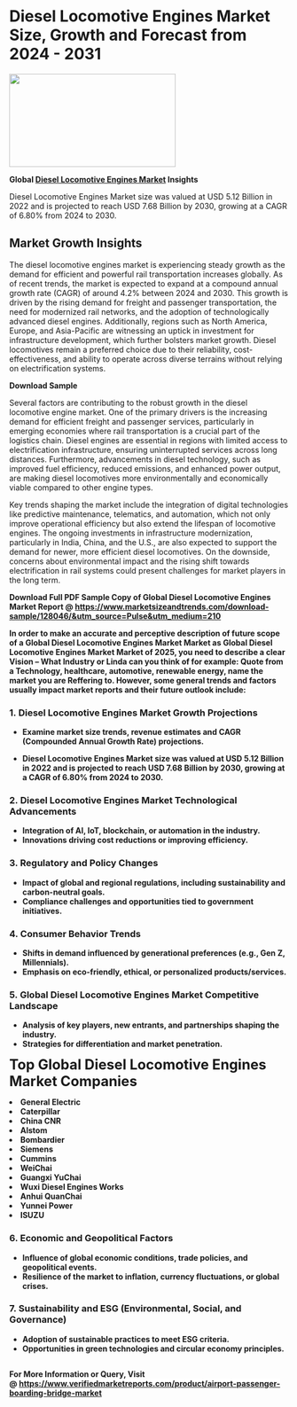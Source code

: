 <H1>Diesel Locomotive Engines Market Size, Growth and Forecast from 2024 - 2031</H1><img class="aligncenter size-medium wp-image-584254" src="https://thirdeyenews.in/wp-content/uploads/2024/09/Global-Market-Research-300x168.jpeg" alt="" width="300" height="168" /><p><strong>Global&nbsp;<a href="https://www.marketsizeandtrends.com/download-sample/128046/&amp;utm_source=Pulse&amp;utm_medium=210">Diesel Locomotive Engines Market</a> Insights</strong></p><p>Diesel Locomotive Engines Market size was valued at USD 5.12 Billion in 2022 and is projected to reach USD 7.68 Billion by 2030, growing at a CAGR of 6.80% from 2024 to 2030.</p><p><h2>Market Growth Insights</h2> <p>The diesel locomotive engines market is experiencing steady growth as the demand for efficient and powerful rail transportation increases globally. As of recent trends, the market is expected to expand at a compound annual growth rate (CAGR) of around 4.2% between 2024 and 2030. This growth is driven by the rising demand for freight and passenger transportation, the need for modernized rail networks, and the adoption of technologically advanced diesel engines. Additionally, regions such as North America, Europe, and Asia-Pacific are witnessing an uptick in investment for infrastructure development, which further bolsters market growth. Diesel locomotives remain a preferred choice due to their reliability, cost-effectiveness, and ability to operate across diverse terrains without relying on electrification systems.</p> <p><strong>Download Sample</strong></p> <p>Several factors are contributing to the robust growth in the diesel locomotive engine market. One of the primary drivers is the increasing demand for efficient freight and passenger services, particularly in emerging economies where rail transportation is a crucial part of the logistics chain. Diesel engines are essential in regions with limited access to electrification infrastructure, ensuring uninterrupted services across long distances. Furthermore, advancements in diesel technology, such as improved fuel efficiency, reduced emissions, and enhanced power output, are making diesel locomotives more environmentally and economically viable compared to other engine types.</p> <p>Key trends shaping the market include the integration of digital technologies like predictive maintenance, telematics, and automation, which not only improve operational efficiency but also extend the lifespan of locomotive engines. The ongoing investments in infrastructure modernization, particularly in India, China, and the U.S., are also expected to support the demand for newer, more efficient diesel locomotives. On the downside, concerns about environmental impact and the rising shift towards electrification in rail systems could present challenges for market players in the long term.</p> <p><strong></p><p><span class=""><strong>Download Full PDF Sample Copy of Global Diesel Locomotive Engines Market Report</strong> @ <a href="https://www.marketsizeandtrends.com/download-sample/128046/&amp;utm_source=Pulse&amp;utm_medium=210" target="_blank">https://www.marketsizeandtrends.com/download-sample/128046/&amp;utm_source=Pulse&amp;utm_medium=210</a></span></p><p>In order to make an accurate and perceptive description of future scope of a Global&nbsp;Diesel Locomotive Engines Market Market as Global&nbsp;Diesel Locomotive Engines Market Market of 2025, you need to describe a clear Vision &ndash; What Industry or Linda can you think of for example: Quote from a Technology, healthcare, automotive, renewable energy, name the market you are Reffering to. However, some general trends and factors usually impact market reports and their future outlook include:</p><h3>1.&nbsp;<strong>Diesel Locomotive Engines Market Growth Projections</strong></h3><ul><li>Examine market size trends, revenue estimates and CAGR (Compounded Annual Growth Rate) projections.</li><li><p>Diesel Locomotive Engines Market size was valued at USD 5.12 Billion in 2022 and is projected to reach USD 7.68 Billion by 2030, growing at a CAGR of 6.80% from 2024 to 2030.</p></li></ul><h3>2.&nbsp;<strong>Diesel Locomotive Engines Market Technological Advancements</strong></h3><ul><li>Integration of AI, IoT, blockchain, or automation in the industry.</li><li>Innovations driving cost reductions or improving efficiency.</li></ul><h3>3.&nbsp;<strong>Regulatory and Policy Changes</strong></h3><ul><li>Impact of global and regional regulations, including sustainability and carbon-neutral goals.</li><li>Compliance challenges and opportunities tied to government initiatives.</li></ul><h3>4.&nbsp;<strong>Consumer Behavior Trends</strong></h3><ul><li>Shifts in demand influenced by generational preferences (e.g., Gen Z, Millennials).</li><li>Emphasis on eco-friendly, ethical, or personalized products/services.</li></ul><h3>5.&nbsp;<strong>Global Diesel Locomotive Engines Market Competitive Landscape</strong></h3><ul><li>Analysis of key players, new entrants, and partnerships shaping the industry.</li><li>Strategies for differentiation and market penetration.</li></ul><p data-pm-slice="1 1 []"><span style="color: inherit; font-family: inherit; font-size: 25px;">Top Global Diesel Locomotive Engines Market Companies</span></p><div class="" data-test-id=""><p><li>General Electric</li><li> Caterpillar</li><li> China CNR</li><li> Alstom</li><li> Bombardier</li><li> Siemens</li><li> Cummins</li><li> WeiChai</li><li> Guangxi YuChai</li><li> Wuxi Diesel Engines Works</li><li> Anhui QuanChai</li><li> Yunnei Power</li><li> ISUZU</li></p></div><h3>6.&nbsp;<strong>Economic and Geopolitical Factors</strong></h3><ul><li>Influence of global economic conditions, trade policies, and geopolitical events.</li><li>Resilience of the market to inflation, currency fluctuations, or global crises.</li></ul><h3>7.&nbsp;<strong>Sustainability and ESG (Environmental, Social, and Governance)</strong></h3><ul><li>Adoption of sustainable practices to meet ESG criteria.</li><li>Opportunities in green technologies and circular economy principles.</li></ul><h2><strong style="font-size: 14px;">For More Information or Query, Visit @&nbsp;</strong><a style="background-color: #ffffff; font-size: 14px;" href="https://www.marketsizeandtrends.com/report/diesel-locomotive-engines-market/" target="_blank">https://www.verifiedmarketreports.com/product/airport-passenger-boarding-bridge-market</a></h2>    

